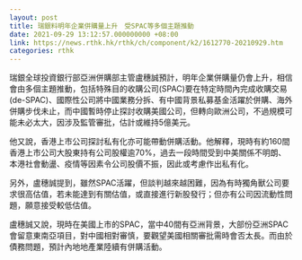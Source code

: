 ```yaml
---
layout: post
title: 瑞銀料明年企業併購量上升　受SPAC等多個主題推動
date: 2021-09-29 13:12:57.000000000 +08:00
link: https://news.rthk.hk/rthk/ch/component/k2/1612770-20210929.htm
categories: rthk
---
```


瑞銀全球投資銀行部亞洲併購部主管盧穗誠預計，明年企業併購量仍會上升，相信會由多個主題推動，包括特殊目的收購公司(SPAC)要在特定時間內完成收購交易(de-SPAC)、國際性公司將中國業務分拆、有中國背景私募基金活躍於併購、海外併購步伐未止，而中國暫時停止探討收購美國公司，但轉向歐洲公司，不過規模可能未必太大，因涉及監管審批，估計或維持5億美元。

他又說，香港上市公司探討私有化亦可能帶動併購活動。他解釋，現時有約160間香港上市公司大股東持有公司股權逾70%，過去一段時間受到中美關係不明朗、本港社會動盪、疫情等因素令公司股價不振，因此或考慮作出私有化。

另外，盧穗誠提到，雖然SPAC活躍，但談判越來越困難，因為有時獨角獸公司要求很高估值，若未能達到有關估值，或直接進行新股發行；但亦有公司因流動性問題，願意接受較低估值。

盧穗誠又說，現時在美國上市的SPAC，當中40間有亞洲背景，大部份亞洲SPAC會留意東南亞項目，對中國相對審慎，要觀望美國相關審批需時會否太長。而由於債務問題，預計內地地產業陸續有併購活動。
